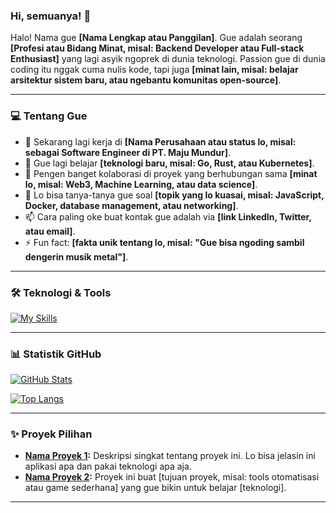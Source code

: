 ### Hi, semuanya! 👋

Halo! Nama gue **[Nama Lengkap atau Panggilan]**. Gue adalah seorang **[Profesi atau Bidang Minat, misal: Backend Developer atau Full-stack Enthusiast]** yang lagi asyik ngoprek di dunia teknologi. Passion gue di dunia coding itu nggak cuma nulis kode, tapi juga **[minat lain, misal: belajar arsitektur sistem baru, atau ngebantu komunitas open-source]**.

---

### 💻 Tentang Gue

- 🔭 Sekarang lagi kerja di **[Nama Perusahaan atau status lo, misal: sebagai Software Engineer di PT. Maju Mundur]**.
- 🌱 Gue lagi belajar **[teknologi baru, misal: Go, Rust, atau Kubernetes]**.
- 👯 Pengen banget kolaborasi di proyek yang berhubungan sama **[minat lo, misal: Web3, Machine Learning, atau data science]**.
- 💬 Lo bisa tanya-tanya gue soal **[topik yang lo kuasai, misal: JavaScript, Docker, database management, atau networking]**.
- 📫 Cara paling oke buat kontak gue adalah via **[link LinkedIn, Twitter, atau email]**.
- ⚡ Fun fact: **[fakta unik tentang lo, misal: "Gue bisa ngoding sambil dengerin musik metal"]**.

---

### 🛠️ Teknologi & Tools

[![My Skills](https://skillicons.dev/icons?i=html,css,js,ts,react,nextjs,nodejs,express,mongodb,postgresql,git,docker,aws,figma)](https://skillicons.dev)

---

### 📊 Statistik GitHub

[![GitHub Stats](https://github-readme-stats.vercel.app/api?username=Ikhsan012&show_icons=true&theme=dracula)](https://github.com/anuraghazra/github-readme-stats)

[![Top Langs](https://github-readme-stats.vercel.app/api/top-langs/?username=Ikhsan012&layout=compact&theme=dracula)](https://github.com/anuraghazra/github-readme-stats)

---

### ✨ Proyek Pilihan

- **[Nama Proyek 1](https://github.com/your-username/nama-repo):** Deskripsi singkat tentang proyek ini. Lo bisa jelasin ini aplikasi apa dan pakai teknologi apa aja.
- **[Nama Proyek 2](https://github.com/your-username/nama-repo-lain):** Proyek ini buat [tujuan proyek, misal: tools otomatisasi atau game sederhana] yang gue bikin untuk belajar [teknologi].

---
